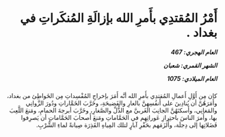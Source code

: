 <h1 dir="rtl">أَمْرُ المُقتدِي بأَمرِ الله بإزالَةِ المُنكَراتِ في بغداد .</h1>

<h5 dir="rtl">العام الهجري:  467

الشهر القمري: شعبان

العام الميلادي: 1075</h5>

<p dir="rtl">كان مِن أَوَّلِ أَعمالِ المُقتدِي بأَمرِ الله أنَّه أَمَرَ بإخراجِ المُفْسِداتِ مِن الخَواطِئ من بغداد، وأَمَرَهُنَّ أن يُنادِينَ على أَنفُسِهِنَّ بالعارِ والفَضيحَةِ، وخَرَّبَ الخَمَّاراتِ ودُورَ الزَّوانِي والمَغانِي، وأَسكنَهُنَّ الجانِبَ الغَربيَّ مع الذُّلِّ والصَّغارِ، وخَرَّبَ أبرجةَ الحمامِ، ومَنعَ اللَّعِبَ بها، وأَمرَ الناسَ باحتِرازِ عَوراتِهِم في الحَمَّاماتِ ومَنعَ أَصحابَ الحَمَّاماتِ أن يَصرِفوا فَضَلاتِها إلى دِجلَة، وأَلزَمَهم بحَفْرِ آبارٍ لتلك المِياهِ القَذِرَة صِيانةً لماءِ الشُّرْبِ.</p></br>
